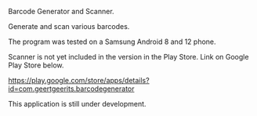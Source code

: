 Barcode Generator and Scanner.

Generate and scan various barcodes.

The program was tested on a Samsung Android 8 and 12 phone.

Scanner is not yet included in the version in the Play Store.
Link on Google Play Store below.

https://play.google.com/store/apps/details?id=com.geertgeerits.barcodegenerator

This application is still under development.
